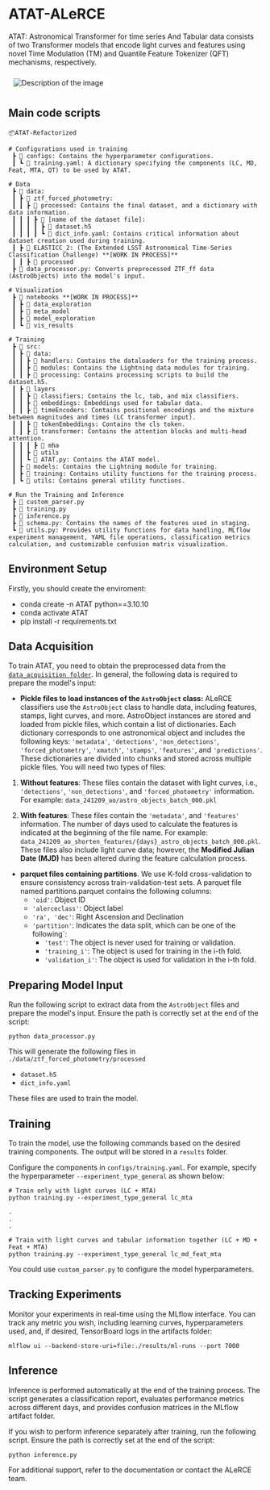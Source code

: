 # ATAT-ALeRCE

ATAT: Astronomical Transformer for time series And Tabular data consists of two Transformer models that encode light curves and features using novel Time Modulation (TM) and Quantile Feature Tokenizer (QFT) mechanisms, respectively.

<img src="https://arxiv.org/html/2405.03078v2/x1.png" alt="Description of the image" style="background-color: white; padding: 10px;">

## Main code scripts

```
📦ATAT-Refactorized

# Configurations used in training
 ┣ 📂 configs: Contains the hyperparameter configurations.
 ┃ ┗ 📜 training.yaml: A dictionary specifying the components (LC, MD, Feat, MTA, QT) to be used by ATAT.

# Data
 ┣ 📂 data:
 ┃ ┣ 📂 ztf_forced_photometry:
 ┃ ┃ ┣ 📂 processed: Contains the final dataset, and a dictionary with data information.
 ┃ ┃ ┃ ┣ 📂 [name of the dataset file]:
 ┃ ┃ ┃ ┃ ┣ 📜 dataset.h5
 ┃ ┃ ┃ ┃ ┗ 📜 dict_info.yaml: Contains critical information about dataset creation used during training.
 ┃ ┣ 📂 ELASTICC_2: (The Extended LSST Astronomical Time-Series Classification Challenge) **[WORK IN PROCESS]**
 ┃ ┃ ┣ 📂 processed 
 ┣ 📜 data_processor.py: Converts preprocessed ZTF_ff data (AstroObjects) into the model's input.

# Visualization
 ┣ 📂 notebooks **[WORK IN PROCESS]**
 ┃ ┣ 📂 data_exploration 
 ┃ ┣ 📂 meta_model 
 ┃ ┣ 📂 model_exploration
 ┃ ┗ 📂 vis_results 

# Training
 ┣ 📂 src: 
 ┃ ┣ 📂 data:
 ┃ ┃ ┣ 📂 handlers: Contains the dataloaders for the training process.
 ┃ ┃ ┣ 📂 modules: Contains the Lightning data modules for training.
 ┃ ┃ ┣ 📂 processing: Contains processing scripts to build the dataset.h5.
 ┃ ┣ 📂 layers 
 ┃ ┃ ┣ 📂 classifiers: Contains the lc, tab, and mix classifiers.
 ┃ ┃ ┣ 📂 embeddings: Embeddings used for tabular data.
 ┃ ┃ ┣ 📂 timeEncoders: Contains positional encodings and the mixture between magnitudes and times (LC transformer input).
 ┃ ┃ ┣ 📂 tokenEmbeddings: Contains the cls token.
 ┃ ┃ ┣ 📂 transformer: Contains the attention blocks and multi-head attention.
 ┃ ┃ ┃ ┣ 📂 mha
 ┃ ┃ ┣ 📂 utils
 ┃ ┃ ┗ 📜 ATAT.py: Contains the ATAT model.
 ┃ ┣ 📂 models: Contains the Lightning module for training.
 ┃ ┣ 📂 training: Contains utility functions for the training process.
 ┃ ┗ 📂 utils: Contains general utility functions.

# Run the Training and Inference
 ┣ 📜 custom_parser.py
 ┣ 📜 training.py
 ┣ 📜 inference.py 
 ┣ 📜 schema.py: Contains the names of the features used in staging.
 ┗ 📜 utils.py: Provides utility functions for data handling, MLflow experiment management, YAML file operations, classification metrics calculation, and customizable confusion matrix visualization.
 ```

## Environment Setup

Firstly, you should create the enviroment:

- conda create -n ATAT python==3.10.10
- conda activate ATAT
- pip install -r requirements.txt

## Data Acquisition 

To train ATAT, you need to obtain the preprocessed data from the [`data_acquisition folder`](https://github.com/alercebroker/pipeline/tree/main/training/classifiers/data_acquisition). In general, the following data is required to prepare the model's input:

* **Pickle files to load instances of the `AstroObject` class:** ALeRCE classifiers use the `AstroObject` class to handle data, including features, stamps, light curves, and more. AstroObject instances are stored and loaded from pickle files, which contain a list of dictionaries. Each dictionary corresponds to one astronomical object and includes the following keys: `'metadata'`, `'detections'`, `'non_detections'`, `'forced_photometry'`, `'xmatch'`, `'stamps'`, `'features'`, and `'predictions'`. These dictionaries are divided into chunks and stored across multiple pickle files. You will need two types of files:

1. **Without features**: These files contain the dataset with light curves, i.e., `'detections'`, `'non_detections'`, and `'forced_photometry'` information. For example: `data_241209_ao/astro_objects_batch_000.pkl`

2. **With features**: These files contain the `'metadata'`, and `'features'` information. The number of days used to calculate the features is indicated at the beginning of the file name. For example: `data_241209_ao_shorten_features/{days}_astro_objects_batch_000.pkl`. These files also include light curve data; however, the **Modified Julian Date (MJD)** has been altered during the feature calculation process.

* **parquet files containing partitions**. We use K-fold cross-validation to ensure consistency across train-validation-test sets. A parquet file named partitions.parquet contains the following columns:
    * `'oid'`: Object ID
    * `'alerceclass'`: Object label
    * `'ra', 'dec'`: Right Ascension and Declination
    * `'partition'`: Indicates the data split, which can be one of the following`:
        * `'test'`: The object is never used for training or validation.
        * `'training_i'`: The object is used for training in the i-th fold.
        * `'validation_i'`: The object is used for validation in the i-th fold.

## Preparing Model Input

Run the following script to extract data from the `AstroObject` files and prepare the model's input. Ensure the path is correctly set at the end of the script:

```
python data_processor.py
```

This will generate the following files in `./data/ztf_forced_photometry/processed`
* `dataset.h5`
* `dict_info.yaml`

These files are used to train the model.

## Training

To train the model, use the following commands based on the desired training components. The output will be stored in a `results` folder.

Configure the components in `configs/training.yaml`. For example, specify the hyperparameter `--experiment_type_general` as shown below:

```
# Train only with light curves (LC + MTA)
python training.py --experiment_type_general lc_mta

.
.
.

# Train with light curves and tabular information together (LC + MD + Feat + MTA)
python training.py --experiment_type_general lc_md_feat_mta
```

You could use `custom_parser.py` to configure the model hyperparameters.

## Tracking Experiments

Monitor your experiments in real-time using the MLflow interface. You can track any metric you wish, including learning curves, hyperparameters used, and, if desired, TensorBoard logs in the artifacts folder:

```
mlflow ui --backend-store-uri=file:./results/ml-runs --port 7000
```

## Inference

Inference is performed automatically at the end of the training process. The script generates a classification report, evaluates performance metrics across different days, and provides confusion matrices in the MLflow artifact folder.

If you wish to perform inference separately after training, run the following script. Ensure the path is correctly set at the end of the script:

```
python inference.py
```

For additional support, refer to the documentation or contact the ALeRCE team.
